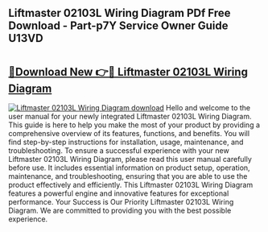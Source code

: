 ## Liftmaster 02103L Wiring Diagram PDf Free Download - Part-p7Y Service Owner Guide U13VD

# <h2><a href="http://dfuncyg.blite.top/?on=Liftmaster+02103L+Wiring+Diagram">🔗Download New 👉🔴 Liftmaster 02103L Wiring Diagram</a></h2>

[![Liftmaster 02103L Wiring Diagram download](https://i.imgur.com/lujVjoI.png)](http://dfuncyg.blite.top/?on=Liftmaster+02103L+Wiring+Diagram)
Hello and welcome to the user manual for your newly integrated Liftmaster 02103L Wiring Diagram. This guide is here to help you make the most of your product by providing a comprehensive overview of its features, functions, and benefits. You will find step-by-step instructions for installation, usage, maintenance, and troubleshooting. To ensure a successful experience with your new Liftmaster 02103L Wiring Diagram, please read this user manual carefully before use. It includes essential information on product setup, operation, maintenance, and troubleshooting, ensuring that you are able to use the product effectively and efficiently. This Liftmaster 02103L Wiring Diagram features a powerful engine and innovative features for exceptional performance. Your Success is Our Priority Liftmaster 02103L Wiring Diagram. We are committed to providing you with the best possible experience.
